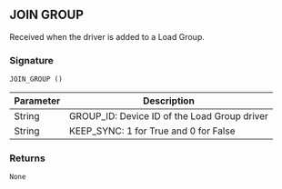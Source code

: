 ## JOIN GROUP

Received when the driver is added to a Load Group.

### Signature

`JOIN_GROUP ()`

| Parameter | Description |
| --- | --- |
| String | GROUP\_ID: Device ID of the Load Group driver |
| String | KEEP\_SYNC: 1 for True and 0 for False |

### Returns

`None`
